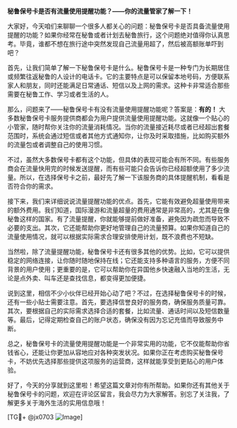**秘鲁保号卡是否有流量使用提醒功能？——你的流量管家了解一下！**

大家好，今天咱们来聊聊一个很多人都关心的问题：秘鲁保号卡是否具备流量使用提醒的功能？如果你经常在秘鲁或者计划去秘鲁旅行，这个问题绝对值得你认真思考。毕竟，谁都不想在旅行途中突然发现自己流量用超了，然后被高额账单吓到吧？

首先，让我们简单了解一下秘鲁保号卡是什么。秘鲁保号卡是一种专门为长期居住或频繁往返秘鲁的人设计的电话卡。它的主要特点是可以保留本地号码，方便联系家人和朋友，同时还能满足日常通话、短信以及上网的需求。这种卡非常适合那些需要在秘鲁工作、学习或者生活的人。

那么，问题来了——秘鲁保号卡有没有流量使用提醒功能呢？答案是：**有的！** 大多数秘鲁保号卡服务提供商都会为用户提供流量使用提醒功能。这就像一个贴心的小管家，随时帮你关注你的流量消耗情况。当你的流量接近耗尽或者已经超出套餐范围时，系统会通过短信或者其他方式通知你，让你及时采取措施，比如购买额外的流量包或者调整自己的使用习惯。

不过，虽然大多数保号卡都有这个功能，但具体的表现可能会有所不同。有些服务商会在流量快用完的时候发送提醒，而有些可能只会告诉你已经超额使用了多少流量。所以，在选择保号卡之前，最好先了解一下该服务商的具体提醒机制，看看是否符合你的需求。

接下来，我们来详细说说流量提醒功能的优点。首先，它能有效避免超量使用带来的额外费用。我们知道，国际漫游和流量超量的费用通常是非常高的，尤其是在像秘鲁这样的国家。有了流量提醒，你就能够提前做好准备，避免因为疏忽而导致不必要的支出。其次，它还能帮助你更好地管理自己的流量预算。如果你知道自己的流量使用情况，就可以根据实际需求合理安排使用计划，既不浪费也不短缺。

当然啦，除了流量提醒功能，秘鲁保号卡还有很多其他的优势。比如，它可以提供稳定的网络连接，让你随时随地保持在线；它还能支持多种语言的服务，方便不同背景的用户使用；更重要的是，它可以帮助你在异国他乡快速融入当地的生活，无论是点外卖、叫车还是查找信息，都变得更加便捷。

说到这里，相信不少小伙伴已经开始心动了吧？不过，在选择秘鲁保号卡的时候，还有一些小贴士需要注意。首先，要选择信誉良好的服务商，确保服务质量可靠。其次，要根据自己的实际需求选择合适的套餐，比如流量、通话时间以及短信数量等。最后，记得定期检查自己的账户状态，确保没有因为忘记充值而导致服务中断。

总之，秘鲁保号卡的流量使用提醒功能是一个非常实用的功能，它不仅能帮助你省钱省心，还能让你更加从容地应对各种突发状况。如果你正在考虑购买秘鲁保号卡，不妨优先选择那些提供这项服务的运营商，这样就能享受到更贴心的用户体验。

好了，今天的分享就到这里啦！希望这篇文章对你有所帮助。如果你还有其他关于秘鲁保号卡的问题，欢迎在评论区留言，我会尽力为大家解答。别忘了关注我，了解更多关于海外生活的实用信息哦！

[TG💪+ @jx0703 ![Image](https://github.com/user-attachments/assets/dbca1d08-cadb-493c-b0ec-ad6f7a83f270)]